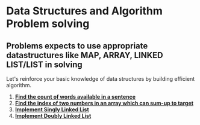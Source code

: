 # Data Structures and Algorithm Problem solving

## Problems expects to use appropriate datastructures like MAP, ARRAY, LINKED LIST/LIST in solving

Let's reinforce your basic knowledge of data structures by building efficient algorithm.

1. **[Find the count of words available in a sentence](https://github.com/mak-aravind/DSalgorithmUsingGo/tree/main/map-problems/wordcount)**
2. **[Find the index of two numbers in an array which can sum-up to target](https://github.com/mak-aravind/DSalgorithmUsingGo/tree/main/map-problems/twosum)**
3. **[Implement Singly Linked List](https://github.com/mak-aravind/DSalgorithmUsingGo/tree/main/linkedlist-problems/list/singlylinked)**
4. **[Implement Doubly Linked List](https://github.com/mak-aravind/DSalgorithmUsingGo/tree/main/linkedlist-problems/list/doublylinked)**